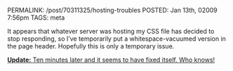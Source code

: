 PERMALINK: /post/70311325/hosting-troubles
POSTED: Jan 13th, 02009 7:56pm
TAGS: meta

It appears that whatever server was hosting my
<abbr class='smallcaps'>CSS</abbr> file has decided to stop responding, so I’ve
temporarily put a whitespace-vacuumed version in the page header. Hopefully
this is only a temporary issue.

<ins>**Update:** Ten minutes later and it seems to have fixed itself. Who knows!</ins>
